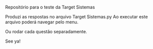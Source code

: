 Repositório para o teste da Target Sistemas

Produzi as respostas no arquivo Target Sistemas.py
Ao executar este arquivo poderá navegar pelo menu. 

Ou rodar cada questão separadamente.

See ya!

